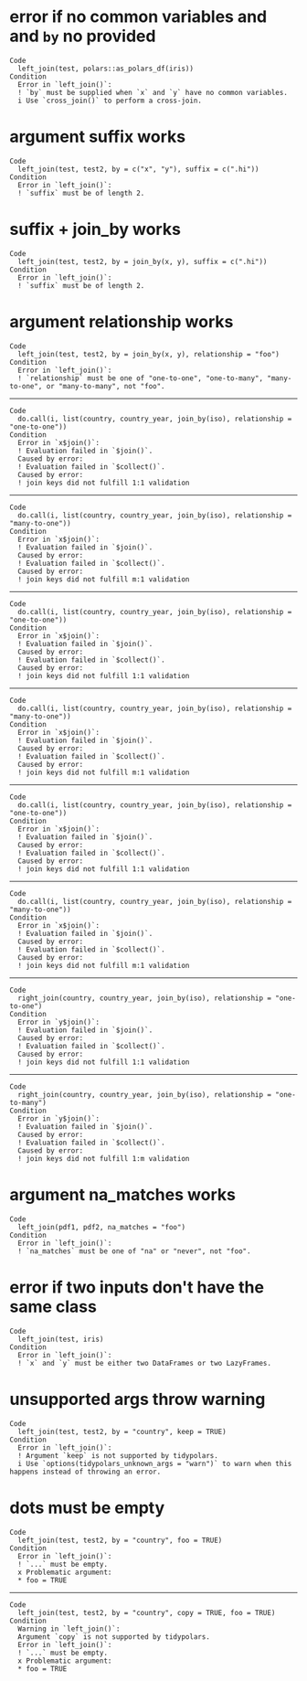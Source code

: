# error if no common variables and and `by` no provided

    Code
      left_join(test, polars::as_polars_df(iris))
    Condition
      Error in `left_join()`:
      ! `by` must be supplied when `x` and `y` have no common variables.
      i Use `cross_join()` to perform a cross-join.

# argument suffix works

    Code
      left_join(test, test2, by = c("x", "y"), suffix = c(".hi"))
    Condition
      Error in `left_join()`:
      ! `suffix` must be of length 2.

# suffix + join_by works

    Code
      left_join(test, test2, by = join_by(x, y), suffix = c(".hi"))
    Condition
      Error in `left_join()`:
      ! `suffix` must be of length 2.

# argument relationship works

    Code
      left_join(test, test2, by = join_by(x, y), relationship = "foo")
    Condition
      Error in `left_join()`:
      ! `relationship` must be one of "one-to-one", "one-to-many", "many-to-one", or "many-to-many", not "foo".

---

    Code
      do.call(i, list(country, country_year, join_by(iso), relationship = "one-to-one"))
    Condition
      Error in `x$join()`:
      ! Evaluation failed in `$join()`.
      Caused by error:
      ! Evaluation failed in `$collect()`.
      Caused by error:
      ! join keys did not fulfill 1:1 validation

---

    Code
      do.call(i, list(country, country_year, join_by(iso), relationship = "many-to-one"))
    Condition
      Error in `x$join()`:
      ! Evaluation failed in `$join()`.
      Caused by error:
      ! Evaluation failed in `$collect()`.
      Caused by error:
      ! join keys did not fulfill m:1 validation

---

    Code
      do.call(i, list(country, country_year, join_by(iso), relationship = "one-to-one"))
    Condition
      Error in `x$join()`:
      ! Evaluation failed in `$join()`.
      Caused by error:
      ! Evaluation failed in `$collect()`.
      Caused by error:
      ! join keys did not fulfill 1:1 validation

---

    Code
      do.call(i, list(country, country_year, join_by(iso), relationship = "many-to-one"))
    Condition
      Error in `x$join()`:
      ! Evaluation failed in `$join()`.
      Caused by error:
      ! Evaluation failed in `$collect()`.
      Caused by error:
      ! join keys did not fulfill m:1 validation

---

    Code
      do.call(i, list(country, country_year, join_by(iso), relationship = "one-to-one"))
    Condition
      Error in `x$join()`:
      ! Evaluation failed in `$join()`.
      Caused by error:
      ! Evaluation failed in `$collect()`.
      Caused by error:
      ! join keys did not fulfill 1:1 validation

---

    Code
      do.call(i, list(country, country_year, join_by(iso), relationship = "many-to-one"))
    Condition
      Error in `x$join()`:
      ! Evaluation failed in `$join()`.
      Caused by error:
      ! Evaluation failed in `$collect()`.
      Caused by error:
      ! join keys did not fulfill m:1 validation

---

    Code
      right_join(country, country_year, join_by(iso), relationship = "one-to-one")
    Condition
      Error in `y$join()`:
      ! Evaluation failed in `$join()`.
      Caused by error:
      ! Evaluation failed in `$collect()`.
      Caused by error:
      ! join keys did not fulfill 1:1 validation

---

    Code
      right_join(country, country_year, join_by(iso), relationship = "one-to-many")
    Condition
      Error in `y$join()`:
      ! Evaluation failed in `$join()`.
      Caused by error:
      ! Evaluation failed in `$collect()`.
      Caused by error:
      ! join keys did not fulfill 1:m validation

# argument na_matches works

    Code
      left_join(pdf1, pdf2, na_matches = "foo")
    Condition
      Error in `left_join()`:
      ! `na_matches` must be one of "na" or "never", not "foo".

# error if two inputs don't have the same class

    Code
      left_join(test, iris)
    Condition
      Error in `left_join()`:
      ! `x` and `y` must be either two DataFrames or two LazyFrames.

# unsupported args throw warning

    Code
      left_join(test, test2, by = "country", keep = TRUE)
    Condition
      Error in `left_join()`:
      ! Argument `keep` is not supported by tidypolars.
      i Use `options(tidypolars_unknown_args = "warn")` to warn when this happens instead of throwing an error.

# dots must be empty

    Code
      left_join(test, test2, by = "country", foo = TRUE)
    Condition
      Error in `left_join()`:
      ! `...` must be empty.
      x Problematic argument:
      * foo = TRUE

---

    Code
      left_join(test, test2, by = "country", copy = TRUE, foo = TRUE)
    Condition
      Warning in `left_join()`:
      Argument `copy` is not supported by tidypolars.
      Error in `left_join()`:
      ! `...` must be empty.
      x Problematic argument:
      * foo = TRUE

